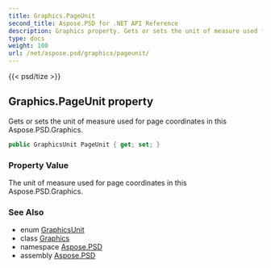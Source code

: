 ```yaml
---
title: Graphics.PageUnit
second_title: Aspose.PSD for .NET API Reference
description: Graphics property. Gets or sets the unit of measure used for page coordinates in this Aspose.PSD.Graphics
type: docs
weight: 100
url: /net/aspose.psd/graphics/pageunit/
---
```

{{< psd/tize >}}
## Graphics.PageUnit property

Gets or sets the unit of measure used for page coordinates in this Aspose.PSD.Graphics.

```csharp
public GraphicsUnit PageUnit { get; set; }
```

### Property Value

The unit of measure used for page coordinates in this Aspose.PSD.Graphics.

### See Also

* enum [GraphicsUnit](../../graphicsunit/)
* class [Graphics](../)
* namespace [Aspose.PSD](../../graphics/)
* assembly [Aspose.PSD](../../../)


